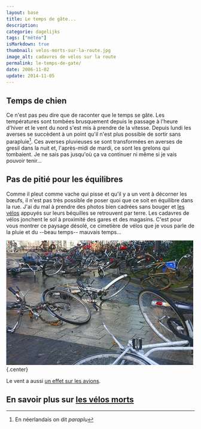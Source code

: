 ```yaml
---
layout: base
title: Le temps de gâte...
description: 
categorie: dagelijks
tags: ["météo"]
isMarkdown: true
thumbnail: velos-morts-sur-la-route.jpg
image_alt: cadavres de vélos sur la route
permalink: le-temps-de-gate/
date: 2006-11-02
update: 2014-11-05
---
```




## Temps de chien

Ce n'est pas peu dire que de raconter que le temps se gâte. Les températures sont tombées brusquement depuis le passage à l'heure d'hiver et le vent du nord s'est mis à prendre de la vitesse. Depuis lundi les averses se succèdent à un point qu'il n'est plus possible de sortir sans parapluie[^1]. Ces averses pluvieuses se sont transformées en averses de gresil dans la nuit et, l'après-midi de mardi, ce sont les grelons qui tombaient. Je ne sais pas jusqu'où ça va continuer ni même si je vais pouvoir tenir...

## Pas de pitié pour les équilibres

Comme il pleut comme vache qui pisse et qu'il y a un vent à décorner les bœufs, il n'est pas très possible de poser quoi que ce soit en équilibre dans la rue. J'ai du mal à prendre des photos bien cadrées sans bouger et [les vélos](/tag/vélo) appuyés sur leurs béquilles se retrouvent par terre. Les cadavres de vélos jonchent le sol à proximité des gares et des magasins. C'est pour vous montrer ce paysage désolé, ce cimetière de vélos que je vous parle de la pluie et du --beau temps-- mauvais temps...

![cadavres de vélos sur la route](velos-morts-sur-la-route.jpg){.center}

Le vent a aussi [un effet sur les avions](/les-avions-bas).

En savoir plus sur [les vélos morts](/Les-velos-morts)
---
[^1]: En néerlandais on dit *paraplu*